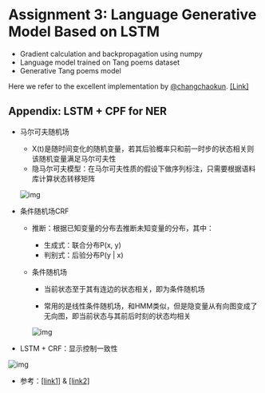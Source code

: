 # Assignment 3: Language Generative Model Based on LSTM

- Gradient calculation and backpropagation using numpy
- Language model trained on Tang poems dataset
- Generative Tang poems model

Here we refer to the excellent implementation by [@changchaokun](<https://github.com/changchaokun>). [[Link]](<https://github.com/ichn-hu/PRML-Spring19-Fudan/tree/master/assignment-3/16307130138>)



## Appendix: LSTM + CPF for NER

- 马尔可夫随机场

  - X(t)是随时间变化的随机变量，若其后验概率只和前一时步的状态相关则该随机变量满足马尔可夫性
  - 隐马尔可夫模型：在马尔可夫性质的假设下做序列标注，只需要根据语料库计算状态转移矩阵

  ![img](https://pic1.zhimg.com/v2-8a122040c6adbd35d846d7c4a424e278_r.jpg)

- 条件随机场CRF

  - 推断：根据已知变量的分布去推断未知变量的分布，其中：

    - 生成式：联合分布P(x, y)
    - 判别式：后验分布P(y | x)

  - 条件随机场

    - 当前状态至于其有连边的状态相关，即为条件随机场

    - 常用的是线性条件随机场，和HMM类似，但是隐变量从有向图变成了无向图，即当前状态与其前后时刻的状态均相关

    ![img](https://pic1.zhimg.com/80/v2-117f06c1212ad6992165119450152940_hd.jpg)

- LSTM + CRF：显示控制一致性

![img](https://pic3.zhimg.com/v2-d2f81f90e43dc8e12b802b302a150bba_r.jpg)

- 参考：[[link1]](<https://zhuanlan.zhihu.com/p/69890528>) & [[link2]](<https://zhuanlan.zhihu.com/p/70777941>)